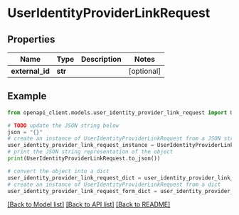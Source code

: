 # UserIdentityProviderLinkRequest


## Properties

Name | Type | Description | Notes
------------ | ------------- | ------------- | -------------
**external_id** | **str** |  | [optional] 

## Example

```python
from openapi_client.models.user_identity_provider_link_request import UserIdentityProviderLinkRequest

# TODO update the JSON string below
json = "{}"
# create an instance of UserIdentityProviderLinkRequest from a JSON string
user_identity_provider_link_request_instance = UserIdentityProviderLinkRequest.from_json(json)
# print the JSON string representation of the object
print(UserIdentityProviderLinkRequest.to_json())

# convert the object into a dict
user_identity_provider_link_request_dict = user_identity_provider_link_request_instance.to_dict()
# create an instance of UserIdentityProviderLinkRequest from a dict
user_identity_provider_link_request_form_dict = user_identity_provider_link_request.from_dict(user_identity_provider_link_request_dict)
```
[[Back to Model list]](../README.md#documentation-for-models) [[Back to API list]](../README.md#documentation-for-api-endpoints) [[Back to README]](../README.md)



